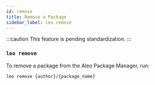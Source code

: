 ```yaml
---
id: remove
title: Remove a Package
sidebar_label: leo remove
---
```


:::caution
This feature is pending standardization.
:::

### `leo remove`

To remove a package from the Aleo Package Manager, run:
```bash
leo remove {author}/{package_name}
```
